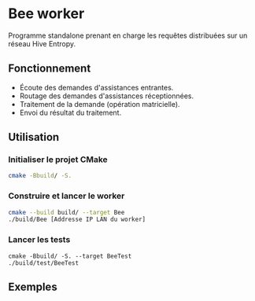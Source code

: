 # Bee worker
Programme standalone prenant en charge les requêtes distribuées sur un réseau Hive Entropy.

## Fonctionnement
- Écoute des demandes d'assistances entrantes.
- Routage des demandes d'assistances réceptionnées.
- Traitement de la demande (opération matricielle).
- Envoi du résultat du traitement.

## Utilisation

### Initialiser le projet CMake
```bash
cmake -Bbuild/ -S.
```

### Construire et lancer le worker
```bash
cmake --build build/ --target Bee
./build/Bee [Addresse IP LAN du worker]
```

### Lancer les tests
```
cmake -Bbuild/ -S. --target BeeTest
./build/test/BeeTest
```

## Exemples